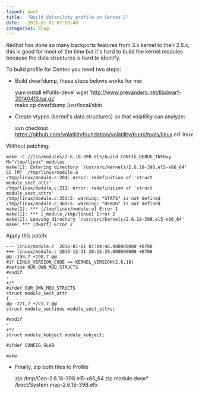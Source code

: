 ```yaml
---
layout: post
title:  "Build Volatility profile on Centos 5"
date:   2016-01-01 07:58:48
categories: blog
---
```


Redhat has done so many backports features from 3.x kernel to their 2.6.x, this is good for most of the time but it's hard to build the kernel modules because the data structures is hard to identify.

To build profile for Centos you need two steps:

* Build dwarfdump, these steps belows works for me:


	yum install elfutils-devel
	wget 'http://www.prevanders.net/libdwarf-20140413.tar.gz'	
	make
	cp dwarfdump /usr/local/sbin

* Create vtypes (kernel's data structures) so that volatility can analyze:

	svn checkout https://github.com/volatilityfoundation/volatility/trunk/tools/linux
	cd linux

Without patching:

	make -C //lib/modules/2.6.18-398.el5/build CONFIG_DEBUG_INFO=y M="/tmp/linux" modules
	make[1]: Entering directory `/usr/src/kernels/2.6.18-398.el5-x86_64'
	CC [M]  /tmp/linux/module.o
	/tmp/linux/module.c:204: error: redefinition of 'struct module_sect_attr'
	/tmp/linux/module.c:211: error: redefinition of 'struct module_sect_attrs'
	/tmp/linux/module.c:353:5: warning: "STATS" is not defined
	/tmp/linux/module.c:369:5: warning: "DEBUG" is not defined
	make[2]: *** [/tmp/linux/module.o] Error 1
	make[1]: *** [_module_/tmp/linux] Error 2
	make[1]: Leaving directory `/usr/src/kernels/2.6.18-398.el5-x86_64'
	make: *** [dwarf] Error 2

Apply this patch:

	--- linux/module.c	2016-01-01 07:04:46.000000000 +0700
	+++ linuxx/module.c	2015-12-31 20:15:39.000000000 +0700
	@@ -198,7 +198,7 @@
	#if LINUX_VERSION_CODE == KERNEL_VERSION(2,6,18)
	#define OUR_OWN_MOD_STRUCTS
	#endif
	-
	+/*
	#ifdef OUR_OWN_MOD_STRUCTS
	struct module_sect_attr
	{
	@@ -221,7 +221,7 @@
	struct module_sections module_sect_attrs;
	
	#endif
	-
	+*/
	struct module_kobject module_kobject;
	
	#ifdef CONFIG_SLAB
 
	make

* Finally, zip both files to Profile

	zip /tmp/Cen-2.6.18-398.el5-x86_64.zip module.dwarf /boot/System.map-2.6.18-398.el5 